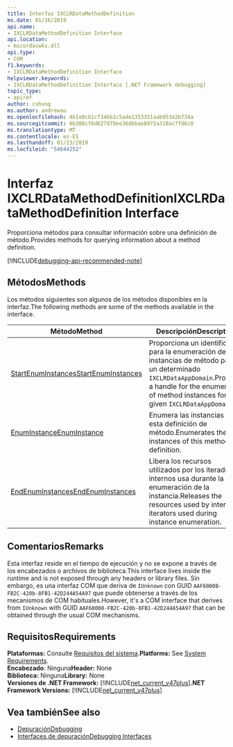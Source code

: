 ```yaml
---
title: Interfaz IXCLRDataMethodDefinition
ms.date: 01/16/2019
api.name:
- IXCLRDataMethodDefinition Interface
api.location:
- mscordacwks.dll
api.type:
- COM
f1.keywords:
- IXCLRDataMethodDefinition Interface
helpviewer.keywords:
- IXCLRDataMethodDefinition Interface [.NET Framework debugging]
topic_type:
- apiref
author: cshung
ms.author: andrewau
ms.openlocfilehash: 4b1e8cb1cf34bb1c5ade1353351aab953e2b734a
ms.sourcegitcommit: 6b308cf6d627d78ee36dbbae8972a310ac7fd6c8
ms.translationtype: MT
ms.contentlocale: es-ES
ms.lasthandoff: 01/23/2019
ms.locfileid: "54644252"
---
```

# <a name="ixclrdatamethoddefinition-interface"></a><span data-ttu-id="29bf9-102">Interfaz IXCLRDataMethodDefinition</span><span class="sxs-lookup"><span data-stu-id="29bf9-102">IXCLRDataMethodDefinition Interface</span></span>

<span data-ttu-id="29bf9-103">Proporciona métodos para consultar información sobre una definición de método.</span><span class="sxs-lookup"><span data-stu-id="29bf9-103">Provides methods for querying information about a method definition.</span></span>

[!INCLUDE[debugging-api-recommended-note](../../../../includes/debugging-api-recommended-note.md)]

## <a name="methods"></a><span data-ttu-id="29bf9-104">Métodos</span><span class="sxs-lookup"><span data-stu-id="29bf9-104">Methods</span></span>

<span data-ttu-id="29bf9-105">Los métodos siguientes son algunos de los métodos disponibles en la interfaz.</span><span class="sxs-lookup"><span data-stu-id="29bf9-105">The following methods are some of the methods available in the interface.</span></span>

| <span data-ttu-id="29bf9-106">Método</span><span class="sxs-lookup"><span data-stu-id="29bf9-106">Method</span></span>                                                                                                                          | <span data-ttu-id="29bf9-107">Descripción</span><span class="sxs-lookup"><span data-stu-id="29bf9-107">Description</span></span>                                                                                 |
| ------------------------------------------------------------------------------------------------------------------------------- | ------------------------------------------------------------------------------------------- |
| [<span data-ttu-id="29bf9-108">StartEnumInstances</span><span class="sxs-lookup"><span data-stu-id="29bf9-108">StartEnumInstances</span></span>](../../../../docs/framework/unmanaged-api/debugging/ixclrdatamethoddefinition-startenuminstances-method.md) | <span data-ttu-id="29bf9-109">Proporciona un identificador para la enumeración de instancias de método para un determinado `IXCLRDataAppDomain`.</span><span class="sxs-lookup"><span data-stu-id="29bf9-109">Provides a handle for the enumeration of method instances for a given `IXCLRDataAppDomain`.</span></span> |
| [<span data-ttu-id="29bf9-110">EnumInstance</span><span class="sxs-lookup"><span data-stu-id="29bf9-110">EnumInstance</span></span>](../../../../docs/framework/unmanaged-api/debugging/ixclrdatamethoddefinition-enuminstance-method.md)             | <span data-ttu-id="29bf9-111">Enumera las instancias de esta definición de método.</span><span class="sxs-lookup"><span data-stu-id="29bf9-111">Enumerates the instances of this method definition.</span></span>                                         |
| [<span data-ttu-id="29bf9-112">EndEnumInstances</span><span class="sxs-lookup"><span data-stu-id="29bf9-112">EndEnumInstances</span></span>](../../../../docs/framework/unmanaged-api/debugging/ixclrdatamethoddefinition-endenuminstances-method.md)     | <span data-ttu-id="29bf9-113">Libera los recursos utilizados por los iteradores internos usa durante la enumeración de la instancia.</span><span class="sxs-lookup"><span data-stu-id="29bf9-113">Releases the resources used by internal iterators used during instance enumeration.</span></span>         |

## <a name="remarks"></a><span data-ttu-id="29bf9-114">Comentarios</span><span class="sxs-lookup"><span data-stu-id="29bf9-114">Remarks</span></span>

<span data-ttu-id="29bf9-115">Esta interfaz reside en el tiempo de ejecución y no se expone a través de los encabezados o archivos de biblioteca.</span><span class="sxs-lookup"><span data-stu-id="29bf9-115">This interface lives inside the runtime and is not exposed through any headers or library files.</span></span> <span data-ttu-id="29bf9-116">Sin embargo, es una interfaz COM que deriva de `IUnknown` con GUID `AAF60008-FB2C-420b-8FB1-42D244A54A97` que puede obtenerse a través de los mecanismos de COM habituales.</span><span class="sxs-lookup"><span data-stu-id="29bf9-116">However, it's a COM interface that derives from `IUnknown` with GUID `AAF60008-FB2C-420b-8FB1-42D244A54A97` that can be obtained through the usual COM mechanisms.</span></span>

## <a name="requirements"></a><span data-ttu-id="29bf9-117">Requisitos</span><span class="sxs-lookup"><span data-stu-id="29bf9-117">Requirements</span></span>

<span data-ttu-id="29bf9-118">**Plataformas:** Consulte [Requisitos del sistema](../../../../docs/framework/get-started/system-requirements.md).</span><span class="sxs-lookup"><span data-stu-id="29bf9-118">**Platforms:** See [System Requirements](../../../../docs/framework/get-started/system-requirements.md).</span></span>  
<span data-ttu-id="29bf9-119">**Encabezado**: Ninguna</span><span class="sxs-lookup"><span data-stu-id="29bf9-119">**Header:** None</span></span>  
<span data-ttu-id="29bf9-120">**Biblioteca:** Ninguna</span><span class="sxs-lookup"><span data-stu-id="29bf9-120">**Library:** None</span></span>  
<span data-ttu-id="29bf9-121">**Versiones de .NET Framework:** [!INCLUDE[net_current_v47plus](../../../../includes/net-current-v47plus.md)]</span><span class="sxs-lookup"><span data-stu-id="29bf9-121">**.NET Framework Versions:** [!INCLUDE[net_current_v47plus](../../../../includes/net-current-v47plus.md)]</span></span>  

## <a name="see-also"></a><span data-ttu-id="29bf9-122">Vea también</span><span class="sxs-lookup"><span data-stu-id="29bf9-122">See also</span></span>

- [<span data-ttu-id="29bf9-123">Depuración</span><span class="sxs-lookup"><span data-stu-id="29bf9-123">Debugging</span></span>](../../../../docs/framework/unmanaged-api/debugging/index.md)
- [<span data-ttu-id="29bf9-124">Interfaces de depuración</span><span class="sxs-lookup"><span data-stu-id="29bf9-124">Debugging Interfaces</span></span>](../../../../docs/framework/unmanaged-api/debugging/debugging-interfaces.md)
